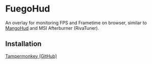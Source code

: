 # FuegoHud

An overlay for monitoring FPS and Frametime on browser, similar to [MangoHud](https://github.com/flightlessmango/MangoHud) and MSI Afterburner (RivaTuner).

## Installation

[Tampermonkey (GitHub)](https://raw.githubusercontent.com/p-toy-factory/fuego-hud/main/dist/index.user.js)
